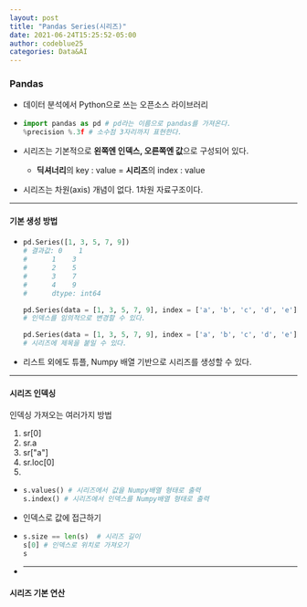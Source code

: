 ```yaml
---
layout: post
title: "Pandas Series(시리즈)"
date: 2021-06-24T15:25:52-05:00
author: codeblue25
categories: Data&AI
---
```


<h3>Pandas</h3>

- 데이터 분석에서 Python으로 쓰는 오픈소스 라이브러리

- ```python
  import pandas as pd # pd라는 이름으로 pandas를 가져온다.
  %precision %.3f # 소수점 3자리까지 표현한다.
  ```

- 시리즈는 기본적으로 **왼쪽엔 인덱스, 오른쪽엔 값**으로 구성되어 있다.
  - **딕셔너리**의 key : value = **시리즈**의 index : value
- 시리즈는 차원(axis) 개념이 없다. 1차원 자료구조이다.

---

<h4>기본 생성 방법</h4>

- ```python
  pd.Series([1, 3, 5, 7, 9])
  # 결과값: 0    1
  #	     1    3
  #		 2    5
  #		 3    7
  #		 4    9
  #		 dtype: int64

  pd.Series(data = [1, 3, 5, 7, 9], index = ['a', 'b', 'c', 'd', 'e'])
  # 인덱스를 임의적으로 변경할 수 있다.

  pd.Series(data = [1, 3, 5, 7, 9], index = ['a', 'b', 'c', 'd', 'e'], name = "MySeries")
  # 시리즈에 제목을 붙일 수 있다.
  ```

- 리스트 외에도 튜플, Numpy 배열 기반으로 시리즈를 생성할 수 있다.

---

<h4>시리즈 인덱싱</h4>

인덱싱 가져오는 여러가지 방법

1. sr[0]
2. sr.a
3. sr["a"]
4. sr.loc[0]
5.

- ```python
  s.values() # 시리즈에서 값을 Numpy배열 형태로 출력
  s.index() # 시리즈에서 인덱스를 Numpy배열 형태로 출력
  ```

- 인덱스로 값에 접근하기

- ```python
  s.size == len(s)  # 시리즈 길이
  s[0] # 인덱스로 위치로 가져오기
  s
  ```

- ***

<h4>시리즈 기본 연산</h4>

